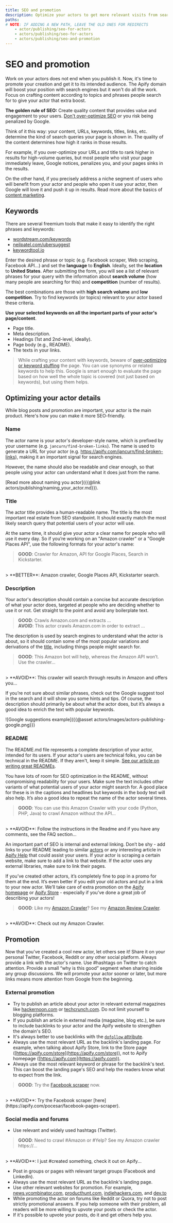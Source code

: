 ```yaml
---
title: SEO and promotion
description: Optimize your actors to get more relevant visits from search engines like Google. Set search engine-friendly parameters and share your actor with the world.
paths:
# NOTE: IF ADDING A NEW PATH, LEAVE THE OLD ONES FOR REDIRECTS
    - actor/publishing/seo-for-actors
    - actors/publishing/seo-for-actors
    - actors/publishing/seo-and-promotion
---
```


# SEO and promotion

Work on your actors does not end when you publish it. Now, it's time to promote your creation and get it to its intended audience. The Apify domain will boost your position with search engines but it won't do all the work. Focus on crafting content according to topics and phrases people search for to give your actor that extra boost.

**The golden rule of SEO:** Create quality content that provides value and engagement to your users. [Don't over-optimize SEO](https://seo-hacker.com/over-optimization-penalty/) or you risk being penalized by Google.

Think of it this way: your content, URLs, keywords, titles, links, etc. determine the kind of search queries your page is shown in. The quality of the content determines how high it ranks in those results.

For example, if you over-optimize your URLs and title to rank higher in results for high-volume queries, but most people who visit your page immediately leave, Google notices, penalizes you, and your pages sinks in the results.

On the other hand, if you precisely address a niche segment of users who will benefit from your actor and people who open it use your actor, then Google will love it and push it up in results. Read more about the basics of [content marketing](https://techcrunch.com/2019/04/13/how-do-startups-actually-get-their-content-marketing-to-work/).

## Keywords

There are several freemium tools that make it easy to identify the right phrases and keywords:

- [wordstream.com/keywords](https://www.wordstream.com/keywords)
- [neilpatel.com/ubersuggest](https://neilpatel.com/ubersuggest/)
- [keywordtool.io](https://keywordtool.io/)

Enter the desired phrase or topic (e.g. Facebook scraper, Web scraping, Facebook API...) and set the **language** to **English**. Ideally, set the **location** to **United States**. After submitting the form, you will see a list of relevant phrases for your query with the information about **search volume**  (how many people are searching for this) and **competition** (number of results).

The best combinations are those with **high search volume**  and **low competition**. Try to find keywords (or topics) relevant to your actor based these criteria.

**Use your selected keywords on all the important parts of your actor's page/content**.

- Page title.
- Meta description.
- Headings (1st and 2nd-level, ideally).
- Page body (e.g., README).
- The texts in your links.

> While crafting your content with keywords, beware of [over-optimizing or keyword stuffing](https://yoast.com/over-optimized-website/) the page. You can use synonyms or related keywords to help this. Google is smart enough to evaluate the page based on how well the whole topic is covered (not just based on keywords), but using them helps.

## Optimizing your actor details

While blog posts and promotion are important, your actor is the main product. Here's how you can make it more SEO-friendly.

### Name

The actor name is your actor's developer-style name, which is prefixed by your username (e.g. `jancurn/find-broken-links`). The name is used to generate a URL for your actor (e.g. <https://apify.com/jancurn/find-broken-links>), making it an important signal for search engines.

However, the name should also be readable and clear enough, so that people using your actor can understand what it does just from the name.

[Read more about naming you actor]({{@link actors/publishing/naming_your_actor.md}}).

### Title

The actor title provides a human-readable name. The title is the most important real estate from SEO standpoint. It should exactly match the most likely search query that potential users of your actor will use.

At the same time, it should give your actor a clear name for people who will use it every day. So if you’re working on an "Amazon crawler" or a "Google Places API", use the following formats for your actor's name:

> **GOOD**: Crawler for Amazon, API for Google Places, Search in Kickstarter.
<br/>
> **BETTER**: Amazon crawler, Google Places API, Kickstarter search.

### Description

Your actor's description should contain a concise but accurate description of what your actor does, targeted at people who are deciding whether to use it or not. Get straight to the point and avoid any boilerplate text.

> **GOOD**: Crawls Amazon.com and extracts ... <br/>
> **AVOID**: This actor crawls Amazon.com in order to extract ...

The description is used by search engines to understand what the actor is about, so it should contain some of the most popular variations and derivations of the [title](#title), including things people might search for.

> **GOOD**: This Amazon bot will help, whereas the Amazon API won’t. Use the crawler...
<br/>
> **AVOID**: This crawler will search through results in Amazon and offers you...

If you’re not sure about similar phrases, check out the Google suggest tool in the search and it will show you some hints and tips. Of course, the description should primarily be about what the actor does, but it’s always a good idea to enrich the text with popular keywords.

![Google suggestions example]({{@asset actors/images/actors-publishing-google.png}})

### README

The README․md file represents a complete description of your actor, intended for its users. If your actor's users are technical folks, you can be technical in the README. If they aren't, keep it simple. [See our article on writing great READMEs](https://help.apify.com/en/articles/2912548-how-to-write-great-readme-for-your-actors).

You have lots of room for SEO optimization in the README, without compromising readability for your users. Make sure the text includes other variants of what potential users of your actor might search for. A good place for these is in the captions and headlines but keywords in the body text will also help. It’s also a good idea to repeat the name of the actor several times.

> **GOOD**: You can use this Amazon Crawler with your code (Python, PHP, Java) to crawl Amazon without the API...
<br/>
> **AVOID**: Follow the instructions in the Readme and if you have any comments, see the FAQ section...

An important part of SEO is internal and external linking. Don’t be shy -  add links to your README leading to similar [actors](https://apify.com/store) or any interesting article in [Apify Help](https://help.apify.com/) that could assist your users. If your actor is scraping a certain website, make sure to add a link to that website. If the actor uses any external libraries, make sure to link their pages.

If you’ve created other actors, it’s completely fine to pop in a promo for them at the end. It’s even better if you edit your old actors and put in a link to your new actor. We’ll take care of extra promotion on the [Apify homepage](https://apify.com/) or [Apify Store](https://apify.com/store) - especially if you’ve done a great job of describing your actors!

> **GOOD**: Like my <a href="#">Amazon Crawler</a>? See my <a href="#">Amazon Review Crawler</a>.
<br/>
> **AVOID**: Check out my Amazon Crawler.

## Promotion

Now that you’ve created a cool new actor, let others see it! Share it on your personal Twitter, Facebook, Reddit or any other social platform. Always provide a link with the actor's name. Use #hashtags on Twitter to catch attention. Provide a small “why is this good” segment when sharing inside any group discussions. We will promote your actor sooner or later, but more links means more attention from Google from the beginning.

### External promotion

- Try to publish an article about your actor in relevant external magazines like [hackernoon.com](https://hackernoon.com/) or [techcrunch.com](https://techcrunch.com/). Do not limit yourself to blogging platforms.
- If you publish an article in external media (magazine, blog etc.), be sure to include backlinks to your actor and the Apify website to strengthen the domain's SEO.
- It's always better to use backlinks with the [`dofollow` attribute](https://raventools.com/marketing-glossary/dofollow-link/).
- Always use the most relevant URL as the backlink's landing page. For example, when talking about Apify Store, link to the Store page ([https://apify.com/store](https://apify.com/store)), not to Apify homepage ([https://apify.com](https://apify.com)).
- Always use the most relevant keyword or phrase for the backlink's text. This can boost the landing page's SEO and help the readers know what to expect from the link.

> **GOOD**: Try the [Facebook scraper](https://apify.com/pocesar/facebook-pages-scraper) now.
<br/>
> **AVOID**: Try the Facebook scraper [here](https://apify.com/pocesar/facebook-pages-scraper).

### Social media and forums

- Use relevant and widely used hashtags (Twitter).

> **GOOD**: Need to crawl #Amazon or #Yelp? See my Amazon crawler https://...
<br/>
> **AVOID**: I just #created something, check it out on Apify...

- Post in groups or pages with relevant target groups (Facebook and LinkedIn).
- Always use the most relevant URL as the backlink's landing page.
- Use other relevant websites for promotion. For example,  [news.ycombinator.com](https://news.ycombinator.com/), [producthunt.com](https://www.producthunt.com/), [indiehackers.com](https://www.indiehackers.com/), and [dev.to](https://dev.to/)
- While promoting the actor on forums like Reddit or Quora, try not to post strictly promotional answers. If you help someone with their problem, all readers will be more willing to upvote your posts or check the actor.
- If it's possible to upvote your posts, do it and get others help you.
